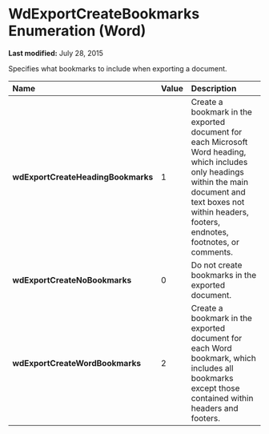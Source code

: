 
# WdExportCreateBookmarks Enumeration (Word)

 **Last modified:** July 28, 2015

Specifies what bookmarks to include when exporting a document.


|**Name**|**Value**|**Description**|
|:-----|:-----|:-----|
| **wdExportCreateHeadingBookmarks**|1|Create a bookmark in the exported document for each Microsoft Word heading, which includes only headings within the main document and text boxes not within headers, footers, endnotes, footnotes, or comments.|
| **wdExportCreateNoBookmarks**|0|Do not create bookmarks in the exported document.|
| **wdExportCreateWordBookmarks**|2|Create a bookmark in the exported document for each Word bookmark, which includes all bookmarks except those contained within headers and footers.|
